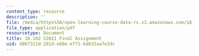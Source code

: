 ```yaml
---
content_type: resource
description: ''
file: /media/https%3A/open-learning-course-data-rc.s3.amazonaws.com/18-102-introduction-to-functional-analysis-spring-2021/d867311d281de60eef71bd632aa7e3dc_MIT18_102s21_final.pdf
file_type: application/pdf
resourcetype: Document
title: 18.102 S2021 Final Assignment
uid: d867311d-281d-e60e-ef71-bd632aa7e3dc
---
```

